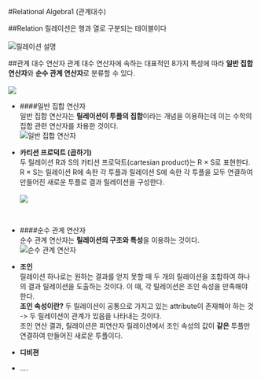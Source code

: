 #Relational Algebra1 (관계대수)

##Relation
릴레이션은 행과 열로 구분되는 테이블이다<br><br>
![릴레이션 설명](https://68.media.tumblr.com/9b22ef08f4a98dd058110aaea7ce4e5e/tumblr_ojcq2joZZI1v80c66o1_540.jpg)

##관계 대수 연산자
관계 대수 연산자에 속하는 대표적인 8가지 특성에 따라 **일반 집합 연산자**와 **순수 관계 연산자**로 분류할 수 있다.<br><br>
![](http://dbscthumb.phinf.naver.net/4515_000_1/20160715112638554_KLWZ2MLCJ.jpg/ka26_96_i1.jpg?type=w530_fst_n&wm=Y)	

- ####일반 집합 연산자<br>
일반 집합 연산자는 **릴레이션이 투플의 집합**이라는 개념을 이용하는데 이는 수학의 집합 관련 연산자를 차용한 것이다.<br>
![일반 집합 연산자](https://68.media.tumblr.com/8a4d64f8d7dd136a5959a242e47b4226/tumblr_ojcqsem4G61v80c66o1_540.png)

 - **카티션 프로덕트 (곱하기)<br>**
 두 릴레이션 R과 S의 카티션 프로덕트(cartesian product)는 R × S로 표현한다. R × S는 릴레이션 R에 속한 각 투플과 릴레이션 S에 속한 각 투플을 모두 연결하여 만들어진 새로운 투플로 결과 릴레이션을 구성한다. <br><br>
 ![](http://dbscthumb.phinf.naver.net/4515_000_1/20160715112704477_PW5AHDTJX.jpg/ka26_101_i1.jpg?type=w530_fst_n&wm=Y)
<br>


- ####순수 관계 연산자 <br>
순수 관계 연산자는 **릴레이션의 구조와 특성**을 이용하는 것이다.<br>
![순수 관계 연산자](https://68.media.tumblr.com/ffbcbcad61e6c88c8343648d668bffab/tumblr_ojcqsrZhzL1v80c66o1_540.png)

 - **조인** <br>
 릴레이션 하나로는 원하는 결과를 얻지 못할 때 두 개의 릴레이션을 조합하여 하나의 결과 릴레이션을 도출하는 것이다. 이 때, 각 릴레이션은 조인 속성을 만족해야 한다. <br> **조인 속성이란?** 두 릴레이션이 공통으로 가지고 있는 attribute이 존재해야 하는 것 -> 두 릴레이션이 관계가 있음을 나타내는 것이다. <br>
조인 연산 결과, 릴레이션은 피연산자 릴레이션에서 조인 속성의 값이 **같은** 투플만 연결하여 만들어진 새로운 투플이다.
 - **디비젼**
 - ....